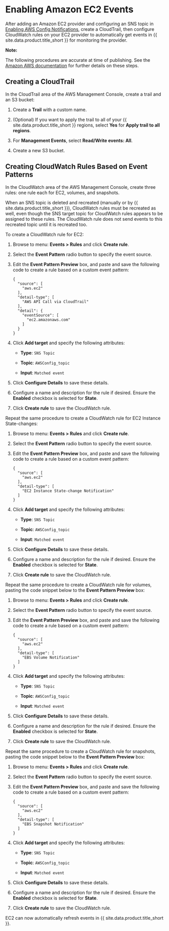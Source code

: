 # Enabling Amazon EC2 Events

After adding an Amazon EC2 provider and configuring an SNS topic in [Enabling AWS Config Notifications](#enabling-aws-config-notifications), create a CloudTrail,
then configure CloudWatch rules on your EC2 provider to automatically get events in {{ site.data.product.title_short }} for monitoring the provider.

**Note:**

The following procedures are accurate at time of publishing. See the [Amazon AWS documentation](https://docs.aws.amazon.com/awscloudtrail/latest/userguide/)
for further details on these steps.

## Creating a CloudTrail

In the CloudTrail area of the AWS Management Console, create a trail and
an S3 bucket:

1.  Create a **Trail** with a custom name.

2.  (Optional) If you want to apply the trail to all of your
    {{ site.data.product.title_short }} regions, select **Yes** for **Apply trail to
    all regions**.

3.  For **Management Events**, select **Read/Write events: All**.

4.  Create a new S3 bucket.

## Creating CloudWatch Rules Based on Event Patterns

In the CloudWatch area of the AWS Management Console, create three
rules: one rule each for EC2, volumes, and snapshots.

<div class="important">

When an SNS topic is deleted and recreated (manually or by
{{ site.data.product.title_short }}), CloudWatch rules must be recreated as well,
even though the SNS target topic for CloudWatch rules appears to be
assigned to these rules. The CloudWatch rule does not send events to
this recreated topic until it is recreated too.

</div>

To create a CloudWatch rule for EC2:

1.  Browse to menu: **Events > Rules** and click **Create rule**.

2.  Select the **Event Pattern** radio button to specify the event source.

3.  Edit the **Event Pattern Preview** box, and paste and save the following code to create a rule based on a custom event pattern:

        {
          "source": [
            "aws.ec2"
          ],
          "detail-type": [
            "AWS API Call via CloudTrail"
          ],
          "detail": {
            "eventSource": [
              "ec2.amazonaws.com"
            ]
          }
        }

4.  Click **Add target** and specify the following attributes:

      - **Type**: `SNS Topic`

      - **Topic**: `AWSConfig_topic`

      - **Input**: `Matched event`

5.  Click **Configure Details** to save these details.

6.  Configure a name and description for the rule if desired. Ensure the
    **Enabled** checkbox is selected for **State**.

7.  Click **Create rule** to save the CloudWatch rule.

Repeat the same procedure to create a CloudWatch rule for EC2 Instance
State-changes:

1.  Browse to menu: **Events > Rules** and click **Create rule**.

2.  Select the **Event Pattern** radio button to specify the event
    source.

3.  Edit the **Event Pattern Preview** box, and paste and save the
    following code to create a rule based on a custom event pattern:

        {
          "source": [
            "aws.ec2"
          ],
          "detail-type": [
            "EC2 Instance State-change Notification"
          ]
        }

4.  Click **Add target** and specify the following attributes:

      - **Type**: `SNS Topic`

      - **Topic**: `AWSConfig_topic`

      - **Input**: `Matched event`

5.  Click **Configure Details** to save these details.

6.  Configure a name and description for the rule if desired. Ensure the
    **Enabled** checkbox is selected for **State**.

7.  Click **Create rule** to save the CloudWatch rule.

Repeat the same procedure to create a CloudWatch rule for volumes,
pasting the code snippet below to the **Event Pattern Preview** box:

1.  Browse to menu: **Events > Rules** and click **Create rule**.

2.  Select the **Event Pattern** radio button to specify the event
    source.

3.  Edit the **Event Pattern Preview** box, and paste and save the
    following code to create a rule based on a custom event pattern:

        {
          "source": [
            "aws.ec2"
          ],
          "detail-type": [
            "EBS Volume Notification"
          ]
        }

4.  Click **Add target** and specify the following attributes:

      - **Type**: `SNS Topic`

      - **Topic**: `AWSConfig_topic`

      - **Input**: `Matched event`

5.  Click **Configure Details** to save these details.

6.  Configure a name and description for the rule if desired. Ensure the
    **Enabled** checkbox is selected for **State**.

7.  Click **Create rule** to save the CloudWatch rule.

Repeat the same procedure to create a CloudWatch rule for snapshots,
pasting the code snippet below to the **Event Pattern Preview** box:

1.  Browse to menu: **Events > Rules** and click **Create rule**.

2.  Select the **Event Pattern** radio button to specify the event
    source.

3.  Edit the **Event Pattern Preview** box, and paste and save the
    following code to create a rule based on a custom event pattern:

        {
          "source": [
            "aws.ec2"
          ],
          "detail-type": [
            "EBS Snapshot Notification"
          ]
        }

4.  Click **Add target** and specify the following attributes:

      - **Type**: `SNS Topic`

      - **Topic**: `AWSConfig_topic`

      - **Input**: `Matched event`

5.  Click **Configure Details** to save these details.

6.  Configure a name and description for the rule if desired. Ensure the
    **Enabled** checkbox is selected for **State**.

7.  Click **Create rule** to save the CloudWatch rule.

EC2 can now automatically refresh events in {{ site.data.product.title_short }}.

